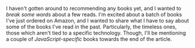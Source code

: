 I haven't gotten around to recommending any books yet, and I wanted to _break some words_ about a few reads. I'm excited about a batch of books I've just ordered on Amazon, and I wanted to share what I have to say about some of the books I've read in the past. Particularly, the timeless ones, those which aren't tied to a specific technology. Though, I'll be mentioning a couple of _JavaScript-specific_ books towards the end of the article.
